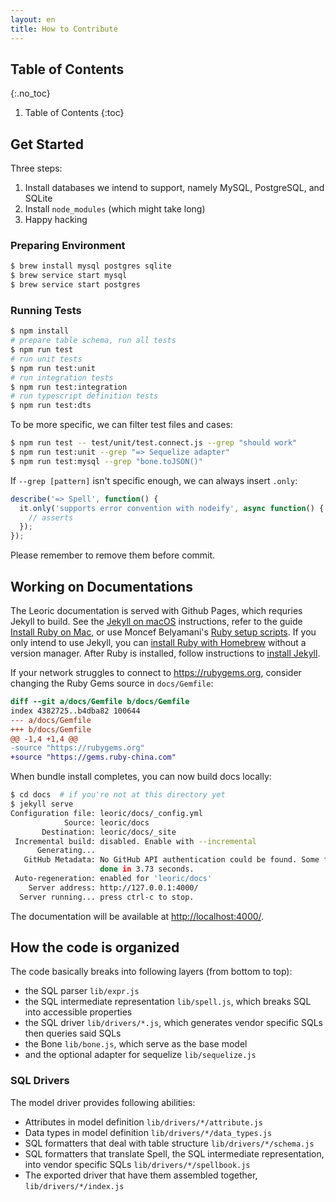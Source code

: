 ```yaml
---
layout: en
title: How to Contribute
---
```


## Table of Contents
{:.no_toc}

1. Table of Contents
{:toc}

## Get Started

Three steps:

1. Install databases we intend to support, namely MySQL, PostgreSQL, and SQLite
2. Install `node_modules` (which might take long)
3. Happy hacking

### Preparing Environment

```bash
$ brew install mysql postgres sqlite
$ brew service start mysql
$ brew service start postgres
```

### Running Tests

```bash
$ npm install
# prepare table schema, run all tests
$ npm run test
# run unit tests
$ npm run test:unit
# run integration tests
$ npm run test:integration
# run typescript definition tests
$ npm run test:dts
```

To be more specific, we can filter test files and cases:

```bash
$ npm run test -- test/unit/test.connect.js --grep "should work"
$ npm run test:unit --grep "=> Sequelize adapter"
$ npm run test:mysql --grep "bone.toJSON()"
```

If `--grep [pattern]` isn't specific enough, we can always insert `.only`:

```js
describe('=> Spell', function() {
  it.only('supports error convention with nodeify', async function() {
    // asserts
  });
});
```

Please remember to remove them before commit.

## Working on Documentations

The Leoric documentation is served with Github Pages, which requries Jekyll to build. See the [Jekyll on macOS](https://jekyllrb.com/docs/installation/macos/) instructions, refer to the guide [Install Ruby on Mac](https://mac.install.guide/ruby/index.html), or use Moncef Belyamani's [Ruby setup scripts](https://www.moncefbelyamani.com/ruby-script/). If you only intend to use Jekyll, you can [install Ruby with Homebrew](https://mac.install.guide/ruby/13.html) without a version manager. After Ruby is installed, follow instructions to [install Jekyll](https://jekyllrb.com/docs/installation/macos/#install-jekyll).

If your network struggles to connect to https://rubygems.org, consider changing the Ruby Gems source in `docs/Gemfile`:

```diff
diff --git a/docs/Gemfile b/docs/Gemfile
index 4382725..b4dba82 100644
--- a/docs/Gemfile
+++ b/docs/Gemfile
@@ -1,4 +1,4 @@
-source "https://rubygems.org"
+source "https://gems.ruby-china.com"
```

When bundle install completes, you can now build docs locally:

```bash
$ cd docs  # if you're not at this directory yet
$ jekyll serve
Configuration file: leoric/docs/_config.yml
            Source: leoric/docs
       Destination: leoric/docs/_site
 Incremental build: disabled. Enable with --incremental
      Generating...
   GitHub Metadata: No GitHub API authentication could be found. Some fields may be missing or have incorrect data.
                    done in 3.73 seconds.
 Auto-regeneration: enabled for 'leoric/docs'
    Server address: http://127.0.0.1:4000/
  Server running... press ctrl-c to stop.
```

The documentation will be available at <http://localhost:4000/>.

## How the code is organized

The code basically breaks into following layers (from bottom to top):

- the SQL parser `lib/expr.js`
- the SQL intermediate representation `lib/spell.js`, which breaks SQL into accessible properties
- the SQL driver `lib/drivers/*.js`, which generates vendor specific SQLs then queries said SQLs
- the Bone `lib/bone.js`, which serve as the base model
- and the optional adapter for sequelize `lib/sequelize.js`

### SQL Drivers

The model driver provides following abilities:

- Attributes in model definition `lib/drivers/*/attribute.js`
- Data types in model definition `lib/drivers/*/data_types.js`
- SQL formatters that deal with table structure `lib/drivers/*/schema.js`
- SQL formatters that translate Spell, the SQL intermediate representation, into vendor specific SQLs `lib/drivers/*/spellbook.js`
- The exported driver that have them assembled together, `lib/drivers/*/index.js`
